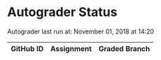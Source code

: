 # Autograder Status
Autograder last run at: November 01, 2018 at 14:20

| GitHub ID | Assignment | Graded Branch |
|-----------|------------|---------------|
